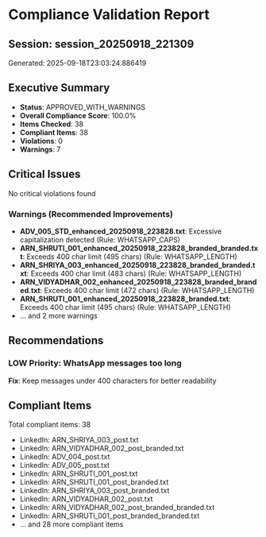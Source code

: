 # Compliance Validation Report
## Session: session_20250918_221309
Generated: 2025-09-18T23:03:24.886419

## Executive Summary
- **Status**: APPROVED_WITH_WARNINGS
- **Overall Compliance Score**: 100.0%
- **Items Checked**: 38
- **Compliant Items**: 38
- **Violations**: 0
- **Warnings**: 7

## Critical Issues

No critical violations found

### Warnings (Recommended Improvements)
- **ADV_005_STD_enhanced_20250918_223828.txt**: Excessive capitalization detected (Rule: WHATSAPP_CAPS)
- **ARN_SHRUTI_001_enhanced_20250918_223828_branded_branded.txt**: Exceeds 400 char limit (495 chars) (Rule: WHATSAPP_LENGTH)
- **ARN_SHRIYA_003_enhanced_20250918_223828_branded_branded.txt**: Exceeds 400 char limit (483 chars) (Rule: WHATSAPP_LENGTH)
- **ARN_VIDYADHAR_002_enhanced_20250918_223828_branded_branded.txt**: Exceeds 400 char limit (472 chars) (Rule: WHATSAPP_LENGTH)
- **ARN_SHRUTI_001_enhanced_20250918_223828_branded.txt**: Exceeds 400 char limit (495 chars) (Rule: WHATSAPP_LENGTH)
- ... and 2 more warnings

## Recommendations

### LOW Priority: WhatsApp messages too long
**Fix**: Keep messages under 400 characters for better readability

## Compliant Items
Total compliant items: 38
- LinkedIn: ARN_SHRIYA_003_post.txt
- LinkedIn: ARN_VIDYADHAR_002_post_branded.txt
- LinkedIn: ADV_004_post.txt
- LinkedIn: ADV_005_post.txt
- LinkedIn: ARN_SHRUTI_001_post.txt
- LinkedIn: ARN_SHRUTI_001_post_branded.txt
- LinkedIn: ARN_SHRIYA_003_post_branded.txt
- LinkedIn: ARN_VIDYADHAR_002_post.txt
- LinkedIn: ARN_VIDYADHAR_002_post_branded_branded.txt
- LinkedIn: ARN_SHRUTI_001_post_branded_branded.txt
- ... and 28 more compliant items
